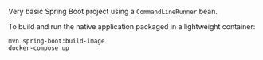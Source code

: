 Very basic Spring Boot project using a `CommandLineRunner` bean.

To build and run the native application packaged in a lightweight container:
```
mvn spring-boot:build-image
docker-compose up
```
